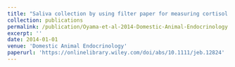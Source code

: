 ```yaml
---
title: "Saliva collection by using filter paper for measuring cortisol levels in dogs"
collection: publications
permalink: /publication/Oyama-et-al-2014-Domestic-Animal-Endocrinology
excerpt: ''
date: 2014-01-01
venue: 'Domestic Animal Endocrinology'
paperurl: 'https://onlinelibrary.wiley.com/doi/abs/10.1111/jeb.12824'
---
```


<!-- 論文の要約・解説など入れたければここ打つ -->
